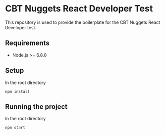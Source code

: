 # CBT Nuggets React Developer Test

This repository is used to provide the boilerplate for the CBT Nuggets React Developer test.

## Requirements
* Node.js >= 6.8.0

## Setup

In the root directory

```
npm install
```

## Running the project

In the root directory

```
npm start
```